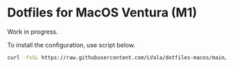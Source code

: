 # Dotfiles for MacOS Ventura (M1)

Work in progress.

To install the configuration, use script below.

```bash
curl -fsSL https://raw.githubusercontent.com/LVala/dotfiles-macos/main/scripts/install.sh | sh
```

